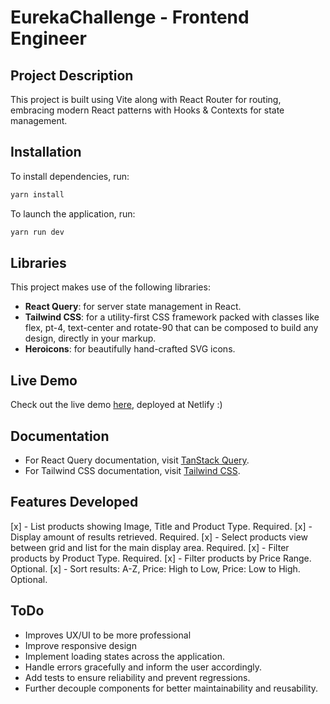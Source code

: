 # EurekaChallenge - Frontend Engineer

## Project Description

This project is built using Vite along with React Router for routing, embracing modern React patterns with Hooks & Contexts for state management.

## Installation

To install dependencies, run:

```bash
yarn install
```

To launch the application, run:

```bash
yarn run dev
```

## Libraries

This project makes use of the following libraries:

- **React Query**: for server state management in React.
- **Tailwind CSS**: for a utility-first CSS framework packed with classes like flex, pt-4, text-center and rotate-90 that can be composed to build any design, directly in your markup.
- **Heroicons**: for beautifully hand-crafted SVG icons.

## Live Demo

Check out the live demo [here](https://erk-challenge.netlify.app/), deployed at Netlify :)

## Documentation

- For React Query documentation, visit [TanStack Query](https://tanstack.com/query/v3/docs/react/overview).
- For Tailwind CSS documentation, visit [Tailwind CSS](https://tailwindcss.com/).


## Features Developed

[x] - List products showing Image, Title and Product Type. Required.
[x] - Display amount of results retrieved. Required.
[x] - Select products view between grid and list for the main display area. Required.
[x] - Filter products by Product Type. Required.
[x] - Filter products by Price Range. Optional.
[x] - Sort results: A-Z, Price: High to Low, Price: Low to High. Optional.

## ToDo

- Improves UX/UI to be more professional
- Improve responsive design
- Implement loading states across the application.
- Handle errors gracefully and inform the user accordingly.
- Add tests to ensure reliability and prevent regressions.
- Further decouple components for better maintainability and reusability.
